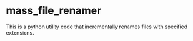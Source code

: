 # mass_file_renamer
This is a python utility code that incrementally renames files with specified extensions.
